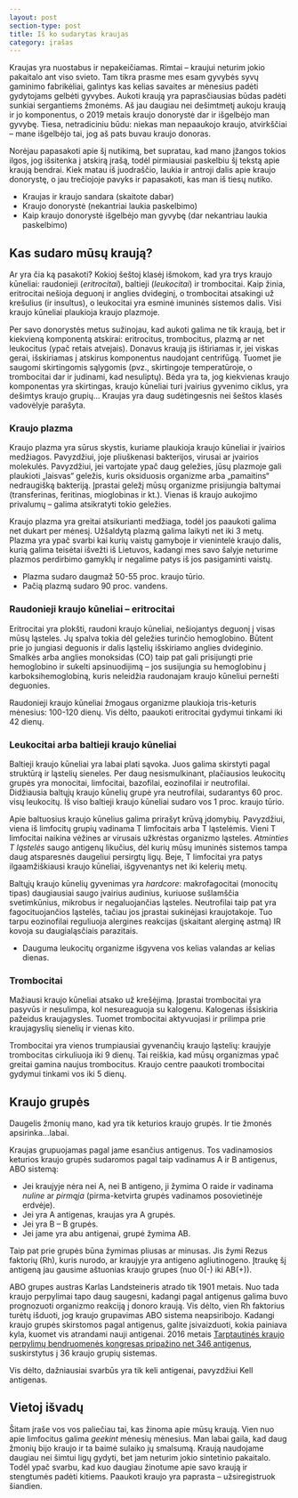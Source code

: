 ```yaml
---
layout: post
section-type: post
title: Iš ko sudarytas kraujas
category: įrašas
---
```


Kraujas yra nuostabus ir nepakeičiamas. Rimtai – kraujui neturim jokio pakaitalo ant viso svieto. Tam tikra prasme mes esam gyvybės syvų gaminimo fabrikėliai, galintys kas kelias savaites ar mėnesius padėti gydytojams gelbėti gyvybes. Aukoti kraują yra paprasčiausias būdas padėti sunkiai sergantiems žmonėms. Aš jau daugiau nei dešimtmetį aukoju kraują ir jo komponentus, o 2019 metais kraujo donorystė dar ir išgelbėjo man gyvybę. Tiesa, netradiciniu būdu: niekas man nepaaukojo kraujo, atvirkščiai – mane išgelbėjo tai, jog aš pats buvau kraujo donoras.

Norėjau papasakoti apie šį nutikimą, bet supratau, kad mano įžangos tokios ilgos, jog išsitenka į atskirą įrašą, todėl pirmiausiai paskelbiu šį tekstą apie kraują bendrai. Kiek matau iš juodraščio, laukia ir antroji dalis apie kraujo donorystę, o jau trečiojoje pavyks ir papasakoti, kas man iš tiesų nutiko.

- Kraujas ir kraujo sandara (skaitote dabar)
- Kraujo donorystė (nekantriai laukia paskelbimo)
- Kaip kraujo donorystė išgelbėjo man gyvybę (dar nekantriau laukia paskelbimo)

## Kas sudaro mūsų kraują?

Ar yra čia ką pasakoti? Kokioj šeštoj klasėj išmokom, kad yra trys kraujo kūneliai: raudonieji (_eritrocitai_), baltieji (_leukocitai_) ir trombocitai. Kaip žinia, eritrocitai nešioja deguonį ir anglies dvideginį, o trombocitai atsakingi už krešulius (ir insultus), o leukocitai yra esminė imuninės sistemos dalis. Visi kraujo kūneliai plaukioja kraujo plazmoje.

Per savo donorystės metus sužinojau, kad aukoti galima ne tik kraują, bet ir kiekvieną komponentą atskirai: eritrocitus, trombocitus, plazmą ar net leukocitus (ypač retais atvejais). Donavus kraują jis ištiriamas ir, jei viskas gerai, išskiriamas į atskirus komponentus naudojant centrifūgą. Tuomet jie saugomi skirtingomis sąlygomis (pvz., skirtingoje temperatūroje, o trombocitai dar ir judinami, kad nesuliptų). Bėda yra ta, jog kiekvienas kraujo komponentas yra skirtingas, kraujo kūneliai turi įvairius gyvenimo ciklus, yra dešimtys kraujo grupių... Kraujas yra daug sudėtingesnis nei šeštos klasės vadovėlyje parašyta.

### Kraujo plazma

Kraujo plazma yra sūrus skystis, kuriame plaukioja kraujo kūneliai ir įvairios medžiagos. Pavyzdžiui, joje pliuškenasi bakterijos, virusai ar įvairios molekulės. Pavyzdžiui, jei vartojate ypač daug geležies, jūsų plazmoje gali plaukioti „laisvas“ geležis, kuris oksiduosis organizme arba „pamaitins“ nedraugišką bakteriją. Įprastai geležį mūsų organizme prisijungia baltymai (transferinas, feritinas, mioglobinas ir kt.). Vienas iš kraujo aukojimo privalumų – galima atsikratyti tokio geležies.

Kraujo plazma yra greitai atsikurianti medžiaga, todėl jos paaukoti galima net dukart per mėnesį. Užšaldytą plazmą galima laikyti net iki 3 metų. Plazma yra ypač svarbi kai kurių vaistų gamyboje ir vienintelė kraujo dalis, kurią galima teisėtai išvežti iš Lietuvos, kadangi mes savo šalyje neturime plazmos perdirbimo gamyklų ir negalime patys iš jos pasigaminti vaistų.

- Plazma sudaro daugmaž 50-55 proc. kraujo tūrio.
- Pačią plazmą sudaro 90 proc. vandens.

### Raudonieji kraujo kūneliai – eritrocitai

Eritrocitai yra plokšti, raudoni kraujo kūneliai, nešiojantys deguonį į visas mūsų ląsteles. Jų spalva tokia dėl geležies turinčio hemoglobino. Būtent prie jo jungiasi deguonis ir dalis ląstelių išskiriamo anglies dvideginio. Smalkės arba anglies monoksidas (CO) taip pat gali prisijungti prie hemoglobino ir sukelti apsinuodijimą – jos susijungia su hemoglobinu į karboksihemoglobiną, kuris neleidžia raudonajam kraujo kūneliui pernešti deguonies.

Raudonieji kraujo kūneliai žmogaus organizme plaukioja tris-keturis mėnesius: 100-120 dienų. Vis dėlto, paaukoti eritrocitai gydymui tinkami iki 42 dienų.

### Leukocitai arba baltieji kraujo kūneliai
Baltieji kraujo kūneliai yra labai plati sąvoka. Juos galima skirstyti pagal struktūrą ir ląstelių sieneles. Per daug nesismulkinant, plačiausios leukocitų grupės yra monocitai, limfocitai, bazofilai, eozinofilai ir neutrofilai. Didžiausia baltųjų kraujo kūnelių grupė yra neutrofilai, sudarantys 60 proc. visų leukocitų. Iš viso baltieji kraujo kūneliai sudaro vos 1 proc. kraujo tūrio.

Apie baltuosius kraujo kūnelius galima prirašyt krūvą įdomybių. Pavyzdžiui, viena iš limfocitų grupių vadinama T limfocitais arba T ląstelėmis. Vieni T limfocitai naikina vėžines ar virusais užkrėstas organizmo ląsteles. _Atminties T ląstelės_ saugo antigenų likučius, dėl kurių mūsų imuninės sistemos tampa daug atsparesnės daugeliui persirgtų ligų. Beje, T limfocitai yra patys ilgaamžiškiausi kraujo kūneliai, išgyvenantys net iki kelerių metų.

Baltųjų kraujo kūnelių gyvenimas yra _hardcore_: makrofagocitai (monocitų tipas) daugiausiai saugo įvairius audinius, kuriuose sušlamščia svetimkūnius, mikrobus ir negaluojančias ląsteles. Neutrofilai taip pat yra fagocituojančios ląstelės, tačiau jos įprastai sukinėjasi kraujotakoje. Tuo tarpu eozinofilai reguliuoja alergines reakcijas (įskaitant alerginę astmą) IR kovoja su daugialąsčiais parazitais.

- Dauguma leukocitų organizme išgyvena vos kelias valandas ar kelias dienas.

### Trombocitai
Mažiausi kraujo kūneliai atsako už krešėjimą. Įprastai trombocitai yra pasyvūs ir nesulimpa, kol nesureaguoja su kalogenu. Kalogenas išsiskiria pažeidus kraujagysles. Tuomet trombocitai aktyvuojasi ir prilimpa prie kraujagyslių sienelių ir vienas kito.

Trombocitai yra vienos trumpiausiai gyvenančių kraujo ląstelių: kraujyje trombocitas cirkuliuoja iki 9 dienų. Tai reiškia, kad mūsų organizmas ypač greitai gamina naujus trombocitus. Kraujo centre paaukoti trombocitai gydymui tinkami vos iki 5 dienų.

## Kraujo grupės
Daugelis žmonių mano, kad yra tik keturios kraujo grupės. Ir tie žmonės apsirinka...labai.

Kraujas grupuojamas pagal jame esančius antigenus. Tos vadinamosios keturios kraujo grupės sudaromos pagal taip vadinamus A ir B antigenus, ABO sistemą:
- Jei kraujyje nėra nei A, nei B antigeno, ji žymima O raide ir vadinama _nuline_ ar _pirmąja_ (pirma-ketvirta grupės vadinamos posovietinėje erdvėje).
- Jei yra A antigenas, kraujas yra A grupės.
- Jei yra B – B grupės.
- Jei jame yra abu antigenai, grupė žymima AB.

Taip pat prie grupės būna žymimas pliusas ar minusas. Jis žymi Rezus faktorių (Rh), kuris nurodo, ar kraujyje yra antigeno agliutinogeno. Įtraukę šį antigeną jau gausime aštuonias kraujo grupes (nuo 0(-) iki AB(+)).

ABO grupes austras Karlas Landsteineris atrado tik 1901 metais. Nuo tada kraujo perpylimai tapo daug saugesni, kadangi pagal antigenus galima buvo prognozuoti organizmo reakciją į donoro kraują. Vis dėlto, vien Rh faktorius turėtų išduoti, jog kraujo grupavimas ABO sistema neapsiribojo. Kadangi kraujo grupės skirstomos pagal antigenus, galite įsivaizduoti, kokia painiava kyla, kuomet vis atrandami nauji antigenai. 2016 metais [Tarptautinės kraujo perpylimų bendruomenės kongresas pripažino net 346 antigenus](https://www.ncbi.nlm.nih.gov/pmc/articles/PMC5662010/), suskirstytus į 36 kraujo grupių sistemas.

Vis dėlto, dažniausiai svarbūs yra tik keli antigenai, pavyzdžiui Kell antigenas.


## Vietoj išvadų
Šitam įraše vos vos paliečiau tai, kas žinoma apie mūsų kraują. Vien nuo apie limfocitus galima _geekint_ mėnesių mėnesius. Man labai gaila, kad daug žmonių bijo kraujo ir ta baimė sulaiko jų smalsumą. Kraują naudojame daugiau nei šimtui ligų gydyti, bet jam neturim jokio sintetinio pakaitalo. Todėl ypač svarbu, kad kuo daugiau žinotume apie savo kraują ir stengtumės padėti kitiems. Paaukoti kraujo yra paprasta – užsiregistruok šiandien.
